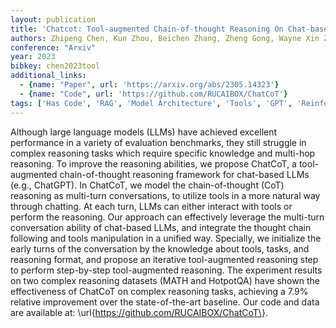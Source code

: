 ```yaml
---
layout: publication
title: 'Chatcot: Tool-augmented Chain-of-thought Reasoning On Chat-based Large Language Models'
authors: Zhipeng Chen, Kun Zhou, Beichen Zhang, Zheng Gong, Wayne Xin Zhao, Ji-rong Wen
conference: "Arxiv"
year: 2023
bibkey: chen2023tool
additional_links:
  - {name: "Paper", url: 'https://arxiv.org/abs/2305.14323'}
  - {name: "Code", url: 'https://github.com/RUCAIBOX/ChatCoT'}
tags: ['Has Code', 'RAG', 'Model Architecture', 'Tools', 'GPT', 'Reinforcement Learning']
---
```

Although large language models (LLMs) have achieved excellent performance in
a variety of evaluation benchmarks, they still struggle in complex reasoning
tasks which require specific knowledge and multi-hop reasoning. To improve the
reasoning abilities, we propose ChatCoT, a tool-augmented chain-of-thought
reasoning framework for chat-based LLMs (e.g., ChatGPT). In ChatCoT, we model
the chain-of-thought (CoT) reasoning as multi-turn conversations, to utilize
tools in a more natural way through chatting. At each turn, LLMs can either
interact with tools or perform the reasoning. Our approach can effectively
leverage the multi-turn conversation ability of chat-based LLMs, and integrate
the thought chain following and tools manipulation in a unified way. Specially,
we initialize the early turns of the conversation by the knowledge about tools,
tasks, and reasoning format, and propose an iterative tool-augmented reasoning
step to perform step-by-step tool-augmented reasoning. The experiment results
on two complex reasoning datasets (MATH and HotpotQA) have shown the
effectiveness of ChatCoT on complex reasoning tasks, achieving a 7.9% relative
improvement over the state-of-the-art baseline. Our code and data are available
at: \url\{https://github.com/RUCAIBOX/ChatCoT\}.
